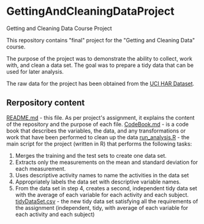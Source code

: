 # GettingAndCleaningDataProject
Getting and Cleaning Data Course Project

This repository contains "final" project for the "Getting and Cleaning Data" course.

The purpose of the project was to demonstrate the ability to collect, work with, and clean a data set. The goal was to prepare a tidy data that can be used for later analysis.

The raw data for the project has been obtained from the [UCI HAR Dataset](https://d396qusza40orc.cloudfront.net/getdata%2Fprojectfiles%2FUCI%20HAR%20Dataset.zip).

## Rerpository content
[README.md](README.md) - this file. As per project's assignment, it explains the content of the repository and the purpose of each file.
[CodeBook.md](CodeBook.md) - is a code book that describes the variables, the data, and any transformations or work that have been performed to clean up the data
[run_analysis.R](run_analysis.R) - the main script for the project (written in R) that performs the following tasks:
1. Merges the training and the test sets to create one data set.
2. Extracts only the measurements on the mean and standard deviation for each measurement.
3. Uses descriptive activity names to name the activities in the data set
4. Appropriately labels the data set with descriptive variable names.
5. From the data set in step 4, creates a second, independent tidy data set with the average of each variable for each activity and each subject.
[tidyDataSet.csv](tidyDataSet.csv) - the new tidy data set satisfying all the requirements of the assignment (independent, tidy, with average of each variable for each activity and each subject)
